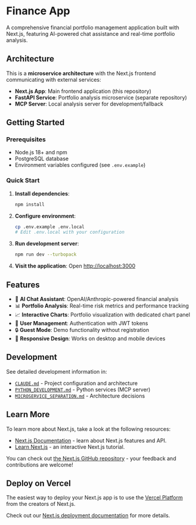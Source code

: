 # Finance App

A comprehensive financial portfolio management application built with Next.js, featuring AI-powered chat assistance and real-time portfolio analysis.

## Architecture

This is a **microservice architecture** with the Next.js frontend communicating with external services:

- **Next.js App**: Main frontend application (this repository)
- **FastAPI Service**: Portfolio analysis microservice (separate repository) 
- **MCP Server**: Local analysis server for development/fallback

## Getting Started

### Prerequisites

- Node.js 18+ and npm
- PostgreSQL database
- Environment variables configured (see `.env.example`)

### Quick Start

1. **Install dependencies**:
   ```bash
   npm install
   ```

2. **Configure environment**:
   ```bash
   cp .env.example .env.local
   # Edit .env.local with your configuration
   ```

3. **Run development server**:
   ```bash
   npm run dev --turbopack
   ```

4. **Visit the application**:
   Open [http://localhost:3000](http://localhost:3000)

## Features

- 🤖 **AI Chat Assistant**: OpenAI/Anthropic-powered financial analysis
- 📊 **Portfolio Analysis**: Real-time risk metrics and performance tracking  
- 📈 **Interactive Charts**: Portfolio visualization with dedicated chart panel
- 👤 **User Management**: Authentication with JWT tokens
- 🔒 **Guest Mode**: Demo functionality without registration
- 📱 **Responsive Design**: Works on desktop and mobile devices

## Development

See detailed development information in:
- [`CLAUDE.md`](./CLAUDE.md) - Project configuration and architecture
- [`PYTHON_DEVELOPMENT.md`](./PYTHON_DEVELOPMENT.md) - Python services (MCP server)
- [`MICROSERVICE_SEPARATION.md`](./MICROSERVICE_SEPARATION.md) - Architecture decisions

## Learn More

To learn more about Next.js, take a look at the following resources:

- [Next.js Documentation](https://nextjs.org/docs) - learn about Next.js features and API.
- [Learn Next.js](https://nextjs.org/learn) - an interactive Next.js tutorial.

You can check out [the Next.js GitHub repository](https://github.com/vercel/next.js) - your feedback and contributions are welcome!

## Deploy on Vercel

The easiest way to deploy your Next.js app is to use the [Vercel Platform](https://vercel.com/new?utm_medium=default-template&filter=next.js&utm_source=create-next-app&utm_campaign=create-next-app-readme) from the creators of Next.js.

Check out our [Next.js deployment documentation](https://nextjs.org/docs/app/building-your-application/deploying) for more details.
